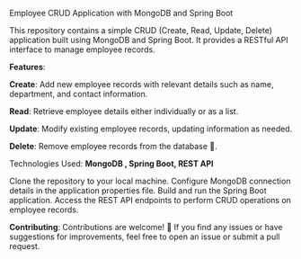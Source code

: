 Employee CRUD Application with MongoDB and Spring Boot

This repository contains a simple CRUD (Create, Read, Update, Delete) application built using MongoDB and Spring Boot. It provides a RESTful API interface to manage employee records.

**Features**:

**Create**: Add new employee records with relevant details such as name, department, and contact information.

**Read**: Retrieve employee details either individually or as a list.

**Update**: Modify existing employee records, updating information as needed.

**Delete**: Remove employee records from the database 🚀.

Technologies Used:
**MongoDB , Spring Boot, REST API**

Clone the repository to your local machine.
Configure MongoDB connection details in the application properties file.
Build and run the Spring Boot application.
Access the REST API endpoints to perform CRUD operations on employee records.

**Contributing**:
Contributions are welcome! 🤝 If you find any issues or have suggestions for improvements, feel free to open an issue or submit a pull request.
